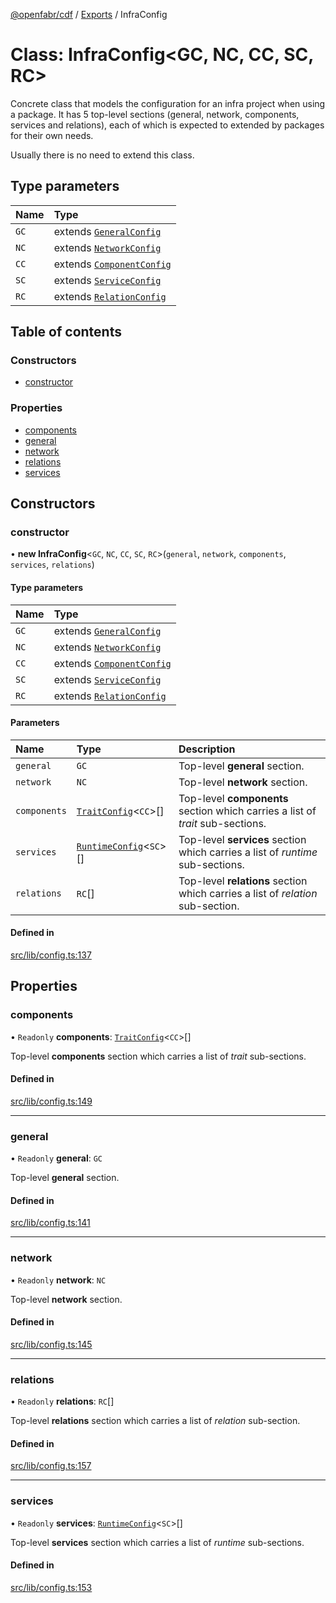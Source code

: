 [@openfabr/cdf](../README.md) / [Exports](../modules.md) / InfraConfig

# Class: InfraConfig<GC, NC, CC, SC, RC\>

Concrete class that models the configuration for an infra project when using a package.
It has 5 top-level sections (general, network, components, services and relations), each of which is expected to extended by packages for their own needs.

 Usually there is no need to extend this class.

## Type parameters

| Name | Type |
| :------ | :------ |
| `GC` | extends [`GeneralConfig`](../interfaces/GeneralConfig.md) |
| `NC` | extends [`NetworkConfig`](../interfaces/NetworkConfig.md) |
| `CC` | extends [`ComponentConfig`](../interfaces/ComponentConfig.md) |
| `SC` | extends [`ServiceConfig`](../interfaces/ServiceConfig.md) |
| `RC` | extends [`RelationConfig`](../interfaces/RelationConfig.md) |

## Table of contents

### Constructors

- [constructor](InfraConfig.md#constructor)

### Properties

- [components](InfraConfig.md#components)
- [general](InfraConfig.md#general)
- [network](InfraConfig.md#network)
- [relations](InfraConfig.md#relations)
- [services](InfraConfig.md#services)

## Constructors

### constructor

• **new InfraConfig**<`GC`, `NC`, `CC`, `SC`, `RC`\>(`general`, `network`, `components`, `services`, `relations`)

#### Type parameters

| Name | Type |
| :------ | :------ |
| `GC` | extends [`GeneralConfig`](../interfaces/GeneralConfig.md) |
| `NC` | extends [`NetworkConfig`](../interfaces/NetworkConfig.md) |
| `CC` | extends [`ComponentConfig`](../interfaces/ComponentConfig.md) |
| `SC` | extends [`ServiceConfig`](../interfaces/ServiceConfig.md) |
| `RC` | extends [`RelationConfig`](../interfaces/RelationConfig.md) |

#### Parameters

| Name | Type | Description |
| :------ | :------ | :------ |
| `general` | `GC` | Top-level **general** section. |
| `network` | `NC` | Top-level **network** section. |
| `components` | [`TraitConfig`](TraitConfig.md)<`CC`\>[] | Top-level **components** section which carries a list of *trait* sub-sections. |
| `services` | [`RuntimeConfig`](RuntimeConfig.md)<`SC`\>[] | Top-level **services** section which carries a list of *runtime* sub-sections. |
| `relations` | `RC`[] | Top-level **relations** section which carries a list of *relation* sub-section. |

#### Defined in

[src/lib/config.ts:137](https://github.com/openfabr/cdf/blob/8dc07b3/core/typescript/src/lib/config.ts#L137)

## Properties

### components

• `Readonly` **components**: [`TraitConfig`](TraitConfig.md)<`CC`\>[]

Top-level **components** section which carries a list of *trait* sub-sections.

#### Defined in

[src/lib/config.ts:149](https://github.com/openfabr/cdf/blob/8dc07b3/core/typescript/src/lib/config.ts#L149)

___

### general

• `Readonly` **general**: `GC`

Top-level **general** section.

#### Defined in

[src/lib/config.ts:141](https://github.com/openfabr/cdf/blob/8dc07b3/core/typescript/src/lib/config.ts#L141)

___

### network

• `Readonly` **network**: `NC`

Top-level **network** section.

#### Defined in

[src/lib/config.ts:145](https://github.com/openfabr/cdf/blob/8dc07b3/core/typescript/src/lib/config.ts#L145)

___

### relations

• `Readonly` **relations**: `RC`[]

Top-level **relations** section which carries a list of *relation* sub-section.

#### Defined in

[src/lib/config.ts:157](https://github.com/openfabr/cdf/blob/8dc07b3/core/typescript/src/lib/config.ts#L157)

___

### services

• `Readonly` **services**: [`RuntimeConfig`](RuntimeConfig.md)<`SC`\>[]

Top-level **services** section which carries a list of *runtime* sub-sections.

#### Defined in

[src/lib/config.ts:153](https://github.com/openfabr/cdf/blob/8dc07b3/core/typescript/src/lib/config.ts#L153)
